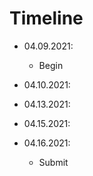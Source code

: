 # Timeline

- 04.09.2021:

  - Begin

- 04.10.2021:
- 04.13.2021:
- 04.15.2021:

- 04.16.2021:
  - Submit
